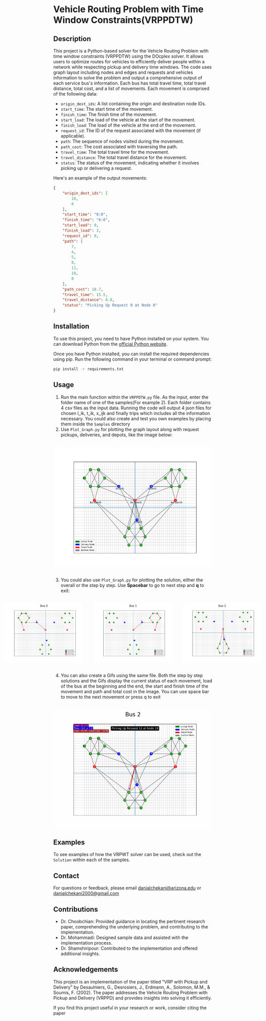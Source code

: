 # Vehicle Routing Problem with Time Window Constraints(VRPPDTW)

## Description
This project is a Python-based solver for the Vehicle Routing Problem with time window constraints (VRPPDTW) using the DOcplex solver. It allows users to optimize routes for vehicles to efficiently deliver people within a network while respecting pickup and delivery time windows.
The code uses graph layout including nodes and edges and requests and vehicles information to solve the problem and output a comprehensive output of each service bus's information. Each bus has total travel time, total travel distance, total cost, and a list of movements. Each movement is comprised of the following data:
- `origin_dest_ids`: A list containing the origin and destination node IDs.
- `start_time`: The start time of the movement.
- `finish_time`: The finish time of the movement.
- `start_load`: The load of the vehicle at the start of the movement.
- `finish_load`: The load of the vehicle at the end of the movement.
- `request_id`: The ID of the request associated with the movement (if applicable).
- `path`: The sequence of nodes visited during the movement.
- `path_cost`: The cost associated with traversing the path.
- `travel_time`: The total travel time for the movement.
- `travel_distance`: The total travel distance for the movement.
- `status`: The status of the movement, indicating whether it involves picking up or delivering a request.

Here's an example of the output movements:

```json
{
    "origin_dest_ids": [
        10,
        0
    ],
    "start_time": "0:0",
    "finish_time": "6:0",
    "start_load": 0,
    "finish_load": 3,
    "request_id": 0,
    "path": [
        7,
        4,
        5,
        8,
        11,
        10,
        0
    ],
    "path_cost": 18.7,
    "travel_time": 15.5,
    "travel_distance": 8.8,
    "status": "Picking Up Request 0 at Node 0"
}
```

## Installation

To use this project, you need to have Python installed on your system. You can download Python from the [official Python website](https://www.python.org/downloads/).

Once you have Python installed, you can install the required dependencies using pip. Run the following command in your terminal or command prompt:

```bash
pip install -r requirements.txt
```

## Usage
1. Run the main function within the `VRPPDTW.py` file. As the input, enter the folder name of one of the samples(For example 2). Each folder contains 4 csv files as the input data. Running the code will output 4 json files for chosen l_ik, t_ik, x_ijk and finally trips which includes all the information necessary. You could also create and test you own examples by placing them inside the `Samples` directory
2. Use `Plot_Graph.py` for plotting the graph layout along with request pickups, deliveries, and depots, like the image below:


<div style="text-align:center;margin-top:2rem;margin-bottom:2rem">
<img src="Images/Base_Graph_3.png" alt="Base_Graph" width="500" height="auto">
</div>


3. You could also use `Plot_Graph.py` for plotting the solution, either the overall or the step by step. Use <b>Spacebar</b> to go to next step and <b>q</b> to exit:

<div style="align-items:center;display:flex;justify-content:center;gap:2rem;margin-top:2rem;margin-bottom:2rem">
<img src="Images/Overall_Solution1_3.png" alt="Overall_1" width="250" height="auto">
<img src="Images/Overall_Solution2_3.png" alt="Overall_2" width="250" height="auto">
<img src="Images/Overall_Solution3_3.png" alt="Overall_3" width="250" height="auto">
</div>

4. You can also create a Gifs using the same file. Both the step by step solutions and the Gifs display the current status of each movement, load of the bus at the beginning and the end, the start and finish time of the movement and path and total cost in the image.
You can use space bar to move to the next movement or press q to exit

<div style="align-items:center;display:flex;justify-content:center;gap:2rem;margin-top:2rem;margin-bottom:2rem">
<img src="Images/bus_2.gif" alt="bus2_gif" width="500" height="auto">
</div>

## Examples
To see examples of how the VRPWT solver can be used, check out the `Solution` within each of the samples.

## Contact
For questions or feedback, please email [danialchekani@arizona.edu](mailto:danialchekani@arizona.edu) or [danialchekani2000@gmail.com](danialchekani2000@gmail.com)

## Contributions
- Dr. Choobchian: Provided guidance in locating the pertinent research paper, comprehending the underlying problem, and contributing to the implementation.
- Dr. Mohammadi: Designed sample data and assisted with the implementation process.
- Dr. Shamshiripour: Contributed to the implementation and offered additional insights.

## Acknowledgements

This project is an implementation of the paper titled "VRP with Pickup and Delivery" by Desaulniers, G., Desrosiers, J., Erdmann, A., Solomon, M.M., & Soumis, F. (2002). The paper addresses the Vehicle Routing Problem with Pickup and Delivery (VRPPD) and provides insights into solving it efficiently.

If you find this project useful in your research or work, consider citing the paper



